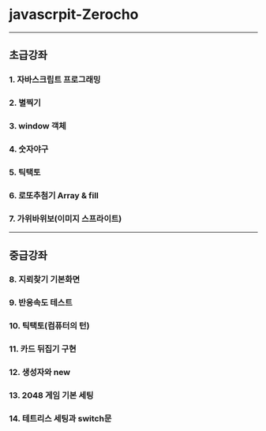 # javascrpit-Zerocho  
----
## 초급강좌  
### 1. 자바스크립트 프로그래밍  
### 2. 별찍기  
### 3. window 객체  
### 4. 숫자야구  
### 5. 틱택토  
### 6. 로또추첨기 Array & fill  
### 7. 가위바위보(이미지 스프라이트)  
----
## 중급강좌  
### 8. 지뢰찾기 기본화면  
### 9. 반응속도 테스트  
### 10. 틱택토(컴퓨터의 턴)  
### 11. 카드 뒤집기 구현  
### 12. 생성자와 new  
### 13. 2048 게임 기본 세팅
### 14. 테트리스 세팅과 switch문


